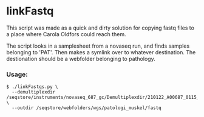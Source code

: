# linkFastq

This script was made as a quick and dirty solution for copying fastq files to a place where Carola Oldfors could reach them.

The script looks in a samplesheet from a novaseq run, and finds samples belonging to 'PAT'. Then makes a symlink over to whatever destination. The destionation should be a webfolder belonging to pathology.

### Usage:
```
$ ./linkFastqs.py \
  --demultiplexdir /seqstore/instruments/novaseq_687_gc/Demultiplexdir/210122_A00687_0115_AHGVJYDSXY \
  --outdir /seqstore/webfolders/wgs/patologi_muskel/fastq
```
